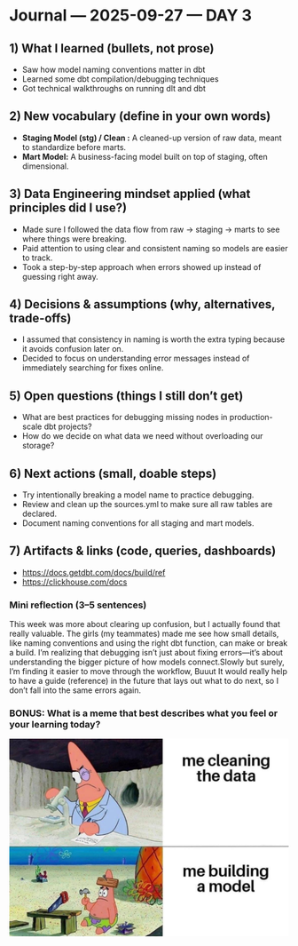 # Journal — 2025-09-27 — DAY 3

## 1) What I learned (bullets, not prose)
- Saw how model naming conventions matter in dbt
- Learned some dbt compilation/debugging techniques
- Got technical walkthroughs on running dlt and dbt

## 2) New vocabulary (define in your own words)
- **Staging Model (stg) / Clean :** A cleaned-up version of raw data, meant to standardize before marts.
- **Mart Model:** A business-facing model built on top of staging, often dimensional.
  

## 3) Data Engineering mindset applied (what principles did I use?)
- Made sure I followed the data flow from raw → staging → marts to see where things were breaking.
- Paid attention to using clear and consistent naming so models are easier to track.
- Took a step-by-step approach when errors showed up instead of guessing right away.

## 4) Decisions & assumptions (why, alternatives, trade-offs)
- I assumed that consistency in naming is worth the extra typing because it avoids confusion later on.
- Decided to focus on understanding error messages instead of immediately searching for fixes online.

## 5) Open questions (things I still don’t get)
- What are best practices for debugging missing nodes in production-scale dbt projects?
- How do we decide on what data we need without overloading our storage?

## 6) Next actions (small, doable steps)
- Try intentionally breaking a model name to practice debugging.
- Review and clean up the sources.yml to make sure all raw tables are declared.
- Document naming conventions for all staging and mart models.
  

## 7) Artifacts & links (code, queries, dashboards)
- https://docs.getdbt.com/docs/build/ref
- https://clickhouse.com/docs

### Mini reflection (3–5 sentences)
This week was more about clearing up confusion, but I actually found that really valuable. The girls (my teammates) made me see how small details, like naming conventions and using the right dbt function, can make or break a build. I’m realizing that debugging isn’t just about fixing errors—it’s about understanding the bigger picture of how models connect.Slowly but surely, I’m finding it easier to move through the workflow, Buuut It would really help to have a guide (reference) in the future that lays out what to do next, so I don’t fall into the same errors again.

### BONUS: What is a meme that best describes what you feel or your learning today?
![What is a Data Engineer?](../assets/mememe.jpg)
